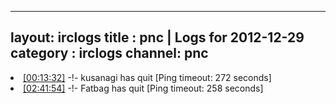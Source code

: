 
---
layout: irclogs
title : pnc | Logs for 2012-12-29
category : irclogs
channel: pnc
---
<li class="logitem"><a href="#00:13:32" name="00:13:32" class="time">[00:13:32]</a> -!- <span class="quit">kusanagi</span> has quit [Ping timeout: 272 seconds] </li>
<li class="logitem"><a href="#02:41:54" name="02:41:54" class="time">[02:41:54]</a> -!- <span class="quit">Fatbag</span> has quit [Ping timeout: 258 seconds] </li>


